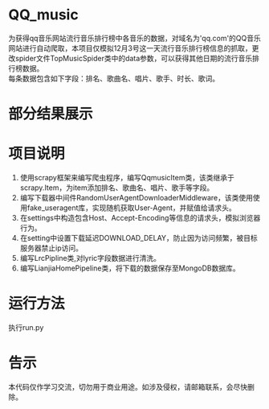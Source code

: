 # QQ_music
为获得qq音乐网站流行音乐排行榜中各音乐的数据，对域名为'qq.com'的QQ音乐网站进行自动爬取，本项目仅模拟12月3号这一天流行音乐排行榜信息的抓取，更改spider文件TopMusicSpider类中的data参数，可以获得其他日期的流行音乐排行榜数据。    
每条数据包含如下字段：排名、歌曲名、唱片、歌手、时长、歌词。

# 部分结果展示



# 项目说明

1. 使用scrapy框架来编写爬虫程序，编写QqmusicItem类，该类继承于scrapy.Item，为item添加排名、歌曲名、唱片、歌手等字段。
2. 编写下载器中间件RandomUserAgentDownloaderMiddleware，该类使用使用fake_useragent库，实现随机获取User-Agent，并赋值给请求头。
3. 在settings中构造包含Host、Accept-Encoding等信息的请求头，模拟浏览器行为。
4. 在setting中设置下载延迟DOWNLOAD_DELAY，防止因为访问频繁，被目标服务器禁止ip访问。
5. 编写LrcPipline类,对lyric字段数据进行清洗。
6. 编写LianjiaHomePipeline类，将下载的数据保存至MongoDB数据库。


# 运行方法

执行run.py


# 告示

本代码仅作学习交流，切勿用于商业用途。如涉及侵权，请邮箱联系，会尽快删除。

